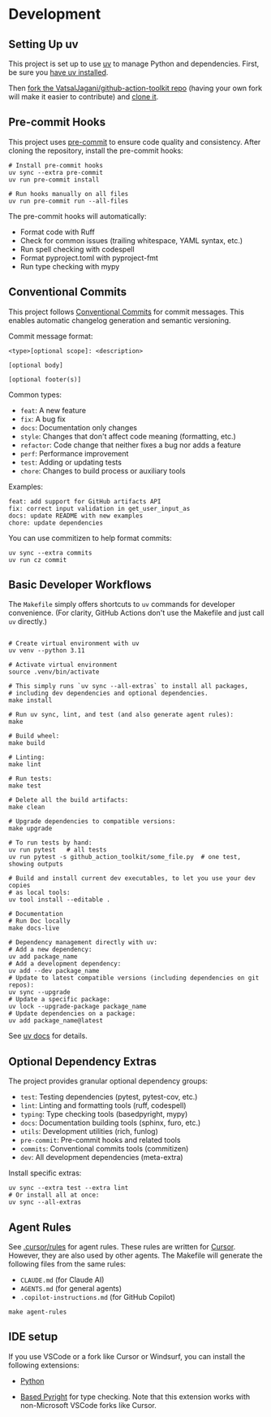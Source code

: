 # Development

## Setting Up uv

This project is set up to use [uv](https://docs.astral.sh/uv/) to manage Python and
dependencies. First, be sure you
[have uv installed](https://docs.astral.sh/uv/getting-started/installation/).

Then [fork the VatsalJagani/github-action-toolkit
repo](https://github.com/VatsalJagani/github-action-toolkit/fork) (having your own
fork will make it easier to contribute) and
[clone it](https://docs.github.com/en/repositories/creating-and-managing-repositories/cloning-a-repository).

## Pre-commit Hooks

This project uses [pre-commit](https://pre-commit.com/) to ensure code quality and consistency.
After cloning the repository, install the pre-commit hooks:

```shell
# Install pre-commit hooks
uv sync --extra pre-commit
uv run pre-commit install

# Run hooks manually on all files
uv run pre-commit run --all-files
```

The pre-commit hooks will automatically:
- Format code with Ruff
- Check for common issues (trailing whitespace, YAML syntax, etc.)
- Run spell checking with codespell
- Format pyproject.toml with pyproject-fmt
- Run type checking with mypy

## Conventional Commits

This project follows [Conventional Commits](https://www.conventionalcommits.org/) for commit messages.
This enables automatic changelog generation and semantic versioning.

Commit message format:
```
<type>[optional scope]: <description>

[optional body]

[optional footer(s)]
```

Common types:
- `feat`: A new feature
- `fix`: A bug fix
- `docs`: Documentation only changes
- `style`: Changes that don't affect code meaning (formatting, etc.)
- `refactor`: Code change that neither fixes a bug nor adds a feature
- `perf`: Performance improvement
- `test`: Adding or updating tests
- `chore`: Changes to build process or auxiliary tools

Examples:
```
feat: add support for GitHub artifacts API
fix: correct input validation in get_user_input_as
docs: update README with new examples
chore: update dependencies
```

You can use commitizen to help format commits:
```shell
uv sync --extra commits
uv run cz commit
```

## Basic Developer Workflows

The `Makefile` simply offers shortcuts to `uv` commands for developer convenience.
(For clarity, GitHub Actions don't use the Makefile and just call `uv` directly.)

```shell

# Create virtual environment with uv
uv venv --python 3.11

# Activate virtual environment
source .venv/bin/activate

# This simply runs `uv sync --all-extras` to install all packages,
# including dev dependencies and optional dependencies.
make install

# Run uv sync, lint, and test (and also generate agent rules):
make

# Build wheel:
make build

# Linting:
make lint

# Run tests:
make test

# Delete all the build artifacts:
make clean

# Upgrade dependencies to compatible versions:
make upgrade

# To run tests by hand:
uv run pytest   # all tests
uv run pytest -s github_action_toolkit/some_file.py  # one test, showing outputs

# Build and install current dev executables, to let you use your dev copies
# as local tools:
uv tool install --editable .

# Documentation
# Run Doc locally
make docs-live

# Dependency management directly with uv:
# Add a new dependency:
uv add package_name
# Add a development dependency:
uv add --dev package_name
# Update to latest compatible versions (including dependencies on git repos):
uv sync --upgrade
# Update a specific package:
uv lock --upgrade-package package_name
# Update dependencies on a package:
uv add package_name@latest
```

See [uv docs](https://docs.astral.sh/uv/) for details.

## Optional Dependency Extras

The project provides granular optional dependency groups:

- `test`: Testing dependencies (pytest, pytest-cov, etc.)
- `lint`: Linting and formatting tools (ruff, codespell)
- `typing`: Type checking tools (basedpyright, mypy)
- `docs`: Documentation building tools (sphinx, furo, etc.)
- `utils`: Development utilities (rich, funlog)
- `pre-commit`: Pre-commit hooks and related tools
- `commits`: Conventional commits tools (commitizen)
- `dev`: All development dependencies (meta-extra)

Install specific extras:
```shell
uv sync --extra test --extra lint
# Or install all at once:
uv sync --all-extras
```


## Agent Rules

See [.cursor/rules](.cursor/rules) for agent rules.
These rules are written for [Cursor](https://www.cursor.com/).
However, they are also used by other agents.
The Makefile will generate the following files from the same rules:
- `CLAUDE.md` (for Claude AI)
- `AGENTS.md` (for general agents)
- `.copilot-instructions.md` (for GitHub Copilot)

```shell
make agent-rules
```

## IDE setup

If you use VSCode or a fork like Cursor or Windsurf, you can install the following
extensions:

- [Python](https://marketplace.visualstudio.com/items?itemName=ms-python.python)

- [Based Pyright](https://marketplace.visualstudio.com/items?itemName=detachhead.basedpyright)
  for type checking. Note that this extension works with non-Microsoft VSCode forks like
  Cursor.
